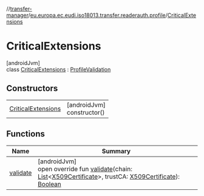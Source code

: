 //[transfer-manager](../../../index.md)/[eu.europa.ec.eudi.iso18013.transfer.readerauth.profile](../index.md)/[CriticalExtensions](index.md)

# CriticalExtensions

[androidJvm]\
class [CriticalExtensions](index.md) : [ProfileValidation](../-profile-validation/index.md)

## Constructors

| | |
|---|---|
| [CriticalExtensions](-critical-extensions.md) | [androidJvm]<br>constructor() |

## Functions

| Name | Summary |
|---|---|
| [validate](validate.md) | [androidJvm]<br>open override fun [validate](validate.md)(chain: [List](https://kotlinlang.org/api/latest/jvm/stdlib/kotlin-stdlib/kotlin.collections/-list/index.html)&lt;[X509Certificate](https://developer.android.com/reference/kotlin/java/security/cert/X509Certificate.html)&gt;, trustCA: [X509Certificate](https://developer.android.com/reference/kotlin/java/security/cert/X509Certificate.html)): [Boolean](https://kotlinlang.org/api/latest/jvm/stdlib/kotlin-stdlib/kotlin/-boolean/index.html) |
